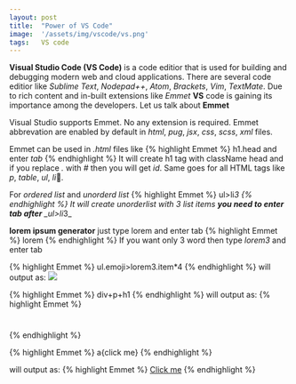 ```yaml
---
layout: post
title:  "Power of VS Code"
image:  '/assets/img/vscode/vs.png'
tags:   VS code
---
```


**Visual Studio Code (VS Code)** is a code editior that is used for building and debugging modern web and cloud applications. 
There are several code editior like _Sublime Text_, _Nodepad++_, _Atom_, _Brackets_, _Vim_, _TextMate_. Due to rich content and in-built extensions like _Emmet_ **VS** code is gaining its importance among the developers. 
Let us talk about **Emmet** 

Visual Studio supports Emmet. No any extension is required. Emmet abbrevation are enabled by default in _html_, _pug_, _jsx_, _css_, _scss_, _xml_ files. 

Emmet can be used in _.html_ files like 
{% highlight Emmet %}
h1.head and enter _tab_
{% endhighlight %}
It will create h1 tag with className head and if you replace _._ with _#_ then you will get _id_. Same goes for all HTML tags like _p_, _table_, _ul_, _li_🤨.

For _ordered list_ and _unorderd list_ 
{% highlight Emmet %}
ul>li*3 
{% endhighlight %}
It will create unorderlist with _3_ list items **you need to enter tab after** _ul>li*3_

**lorem ipsum generator**
just type lorem and enter tab
{% highlight Emmet %}
lorem
{% endhighlight %}
If you want only 3 word then type _lorem3_ and enter tab

{% highlight Emmet %}
ul.emoji>lorem3.item*4
{% endhighlight %}
will output as:
![]({{site.baseurl}}/assets/img/vscode/img.PNG)

{% highlight Emmet %}
div+p+h1
{% endhighlight %}
will output as:
{% highlight Emmet %}
 <div></div>
   <p></p>
   <h1></h1>
{% endhighlight %}

{% highlight Emmet %}
a{click me}
{% endhighlight %}

will output as:
{% highlight Emmet %}
<a href="">Click me</a>
{% endhighlight %}





